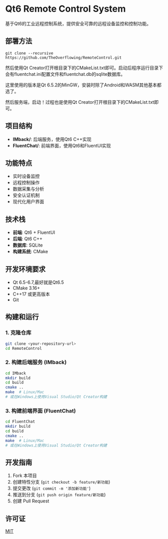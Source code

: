 # Qt6 Remote Control System

基于Qt6的工业远程控制系统，提供安全可靠的远程设备监控和控制功能。

## 部署方法

```
git clone --recursive https://github.com/TheOverflowing/RemoteControl.git
```
然后使用Qt Creator打开根目录下的CMakeList.txt即可。启动后程序运行目录下会有fluentchat.ini配置文件和fluentchat.db的sqlite数据库。

这里使用的版本是Qt 6.5.2的MinGW，安装时除了Android和WASM其他基本都选了。

然后服务端，启动！过程也是使用Qt Creator打开根目录下的CMakeList.txt即可。
## 项目结构

- **IMback/**: 后端服务，使用Qt6 C++实现
- **FluentChat/**: 前端界面，使用Qt6和FluentUI实现

## 功能特点

- 实时设备监控
- 远程控制操作
- 数据采集与分析
- 安全认证机制
- 现代化用户界面

## 技术栈

- **前端**: Qt6 + FluentUI
- **后端**: Qt6 C++
- **数据库**: SQLite
- **构建系统**: CMake

## 开发环境要求

- Qt 6.5-6.7,最好就是Qt6.5
- CMake 3.16+
- C++17 或更高版本
- Git

## 构建和运行

### 1. 克隆仓库
```bash
git clone <your-repository-url>
cd RemoteControl
```

### 2. 构建后端服务 (IMback)
```bash
cd IMback
mkdir build
cd build
cmake ..
make  # Linux/Mac
# 或在Windows上使用Visual Studio/Qt Creator构建
```

### 3. 构建前端界面 (FluentChat)
```bash
cd FluentChat
mkdir build
cd build
cmake ..
make  # Linux/Mac
# 或在Windows上使用Visual Studio/Qt Creator构建
```

## 开发指南

1. Fork 本项目
2. 创建特性分支 (`git checkout -b feature/新功能`)
3. 提交更改 (`git commit -m '添加新功能'`)
4. 推送到分支 (`git push origin feature/新功能`)
5. 创建 Pull Request

## 许可证

[MIT](LICENSE) 
